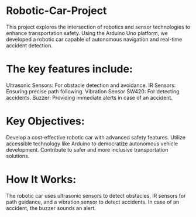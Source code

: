 # Robotic-Car-Project
This project explores the intersection of robotics and sensor technologies to enhance transportation safety. Using the Arduino Uno platform, we developed a robotic car capable of autonomous navigation and real-time accident detection. 
# The key features include:
Ultrasonic Sensors: For obstacle detection and avoidance.
IR Sensors: Ensuring precise path following.
Vibration Sensor SW420: For detecting accidents.
Buzzer: Providing immediate alerts in case of an accident.
# Key Objectives:
Develop a cost-effective robotic car with advanced safety features.
Utilize accessible technology like Arduino to democratize autonomous vehicle development.
Contribute to safer and more inclusive transportation solutions.
# How It Works:
The robotic car uses ultrasonic sensors to detect obstacles, IR sensors for path guidance, and a vibration sensor to detect accidents. In case of an accident, the buzzer sounds an alert.
